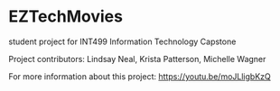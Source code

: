 # EZTechMovies
student project for INT499 Information Technology Capstone

Project contributors: Lindsay Neal, Krista Patterson, Michelle Wagner

For more information about this project:
https://youtu.be/moJLligbKzQ
